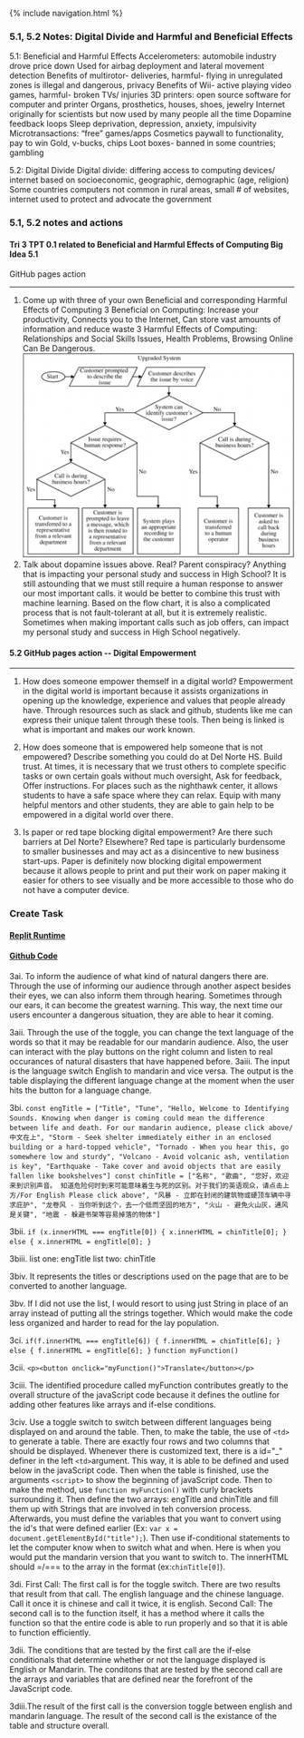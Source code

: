 {% include navigation.html %}

### 5.1, 5.2 Notes: Digital Divide and Harmful and Beneficial Effects
5.1: Beneficial and Harmful Effects
Accelerometers: automobile industry drove price down
Used for airbag deployment and lateral movement detection
Benefits of multirotor- deliveries, harmful- flying in unregulated zones is illegal and dangerous, privacy
Benefits of Wii- active playing video games, harmful- broken TVs/ injuries
3D printers: open source software for computer and printer
Organs, prosthetics, houses, shoes, jewelry
Internet originally for scientists but now used by many people all the time
Dopamine feedback loops
Sleep deprivation, depression, anxiety, impulsivity
Microtransactions: “free” games/apps
Cosmetics paywall to functionality, pay to win
Gold, v-bucks, chips
Loot boxes- banned in some countries; gambling

5.2: Digital Divide
Digital divide: differing access to computing devices/ internet based on socioeconomic, geographic, demographic (age, religion)
Some countries computers not common in rural areas, small # of websites, internet used to protect and advocate the government


### 5.1, 5.2 notes and actions
#### Tri 3 TPT 0.1 related to Beneficial and Harmful Effects of Computing Big Idea 5.1
GitHub pages action
***
1. Come up with three of your own Beneficial and corresponding Harmful Effects of Computing
    3 Beneficial on Computing: Increase your productivity, Connects you to the Internet, Can store vast amounts of information and reduce waste
    3 Harmful Effects of Computing: Relationships and Social Skills Issues, Health Problems, Browsing Online Can Be Dangerous. 
![2](https://github.com/christinlee367/christinlee367.github.io/blob/main/wikiDopanmine.png)
2. Talk about dopamine issues above. Real? Parent conspiracy? Anything that is impacting your personal study and success in High School?
    It is still astounding that we must still require a human response to answer our most important calls. it would be better to combine this trust with machine learning. Based on the flow chart, it is also a complicated process that is not fault-tolerant at all, but it is extremely realistic. Sometimes when making important calls such as job offers, can impact my personal study and success in High School negatively.

#### 5.2 GitHub pages action -- Digital Empowerment
***
1. How does someone empower themself in a digital world?
    Empowerment in the digital world is important because it assists organizations in opening up the knowledge, experience and values that people already have. Through resources such as slack and github, students like me can express their unique talent through these tools. Then being is linked is what is important and makes our work known.

2. How does someone that is empowered help someone that is not empowered? Describe something you could do at Del Norte HS.
   Build trust. At times, it is necessary that we trust others to complete specific tasks or own certain goals without much oversight, Ask for feedback, Offer instructions. For places such as the nighthawk center, it allows students to have a safe space where they can relax. Equip with many helpful mentors and other students, they are able to gain help to be empowered in a digital world over there.

3. Is paper or red tape blocking digital empowerment? Are there such barriers at Del Norte? Elsewhere?
Red tape is particularly burdensome to smaller businesses and may act as a disincentive to new business start-ups. Paper is definitely now blocking digital empowerment because it allows people to print and put their work on paper making it easier for others to see visually and be more accessible to those who do not have a computer device.

### Create Task

#### [Replit Runtime](https://youtu.be/wFyg_sEB8i8)
#### [Github Code](https://github.com/christinlee367/n225_FireEradicatorsTheSequel/blob/main/templates/pbl/CTCLPBL/playlist.html)
3ai. To inform the audience of what kind of natural dangers there are. Through the use of informing our audience through another aspect besides their eyes, we can also inform them through hearing. Sometimes through our ears, it can become the greatest warning. This way, the next time our users encounter a dangerous situation, they are able to hear it coming.

3aii. Through the use of the toggle, you can change the text language of the words so that it may be readable for our mandarin audience. Also, the user can interact with the play buttons on the right column and listen to real occurances of natural disasters that have happened before.
3aiii. The input is the language switch English to mandarin and vice versa. The output is the table displaying the different language change at the moment when the user hits the button for a language change.

3bi. `const engTitle = ["Title", "Tune", "Hello, Welcome to Identifying Sounds. Knowing when danger is coming could mean the difference between life and death. For our mandarin audience, please click above/中文在上", "Storm - Seek shelter immediately either in an enclosed building or a hard-topped vehicle", "Tornado - When you hear this, go somewhere low and sturdy", "Volcano - Avoid volcanic ash, ventilation is key", "Earthquake - Take cover and avoid objects that are easily fallen like bookshelves"]
    const chinTitle = ["名称", "歌曲", "您好，欢迎来到识别声音。 知道危险何时到来可能意味着生与死的区别。对于我们的英语观众，请点击上方/For English Please click above", "风暴 - 立即在封闭的建筑物或硬顶车辆中寻求庇护", "龙卷风 - 当你听到这个，去一个低而坚固的地方", "火山 - 避免火山灰，通风是关键", "地震 - 躲避书架等容易掉落的物体"]`

3bii. ```
        if (x.innerHTML === engTitle[0]) {
            x.innerHTML = chinTitle[0];
        } else {
            x.innerHTML = engTitle[0];
        }
        ```

3biii. list one: engTitle
       list two: chinTitle

3biv. It represents the titles or descriptions used on the page that are to be converted to another language.

3bv. If I did not use the list, I would resort to using just String in place of an array instead of putting all the strings together. Which would make the code less organized and harder to read for the lay population. 

3ci. ```
        if(f.innerHTML === engTitle[6]) {
            f.innerHTML = chinTitle[6];
        } else {
            f.innerHTML = engTitle[6];
        }
     ```
     `function myFunction()`

3cii. ```
      <p><button onclick="myFunction()">Translate</button></p>
      ```

3ciii. The identified procedure called myFunction contributes greatly to the overall structure of the javaScript code because it defines the outline for adding other features like arrays and if-else conditions.

3civ. Use a toggle switch to switch between different languages being displayed on and around the table. Then, to make the table, the use of `<td>` to generate a table. There are exactly four rows and two columns that should be displayed. Whenever there is customized text, there is a id="_" definer in the left `<td>`argument. This way, it is able to be defined and used below in the javaScript code. Then when the table is finished, use the arguments 
`<script>` to show the beginning of javaScript code. Then to make the method, use `function myFunction()`
with curly brackets surrounding it. Then define the two arrays: engTitle and chinTitle and fill them up with Strings that are involved in teh conversion process. Afterwards, you must define the variables that you want to convert using the id's that were defined earlier (Ex: 
`var x = document.getElementById("title");`). Then use if-conditional statements to let the computer know when to switch what and when. Here is when you would put the mandarin version that you want to switch to. The innerHTML should =/=== to the array in the format (ex:`chinTitle[0]`).

3di. First Call: The first call is for the toggle switch. There are two results that result from that call. The english language and the chinese language. Call it once it is chinese and call it twice, it is english.
    Second Call: The second call is to the function itself, it has a method where it calls the function so that the entire code is able to run properly and so that it is able to function efficiently.

3dii. The conditions that are tested by the first call are the if-else conditionals that determine whether or not the language displayed is English or Mandarin. 
      The conditons that are tested by the second call are the arrays and variables that are defined near the forefront of the JavaScript code.

3diii.The result of the first call is the conversion toggle between english and mandarin language.
      The result of the second call is the existance of the table and structure overall.

